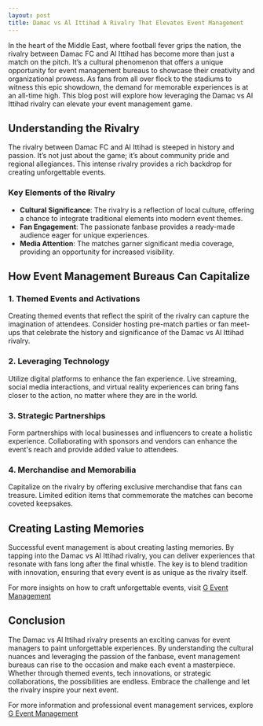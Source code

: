 ```yaml
---
layout: post
title: Damac vs Al Ittihad A Rivalry That Elevates Event Management
---
```



In the heart of the Middle East, where football fever grips the nation, the rivalry between Damac FC and Al Ittihad has become more than just a match on the pitch. It’s a cultural phenomenon that offers a unique opportunity for event management bureaus to showcase their creativity and organizational prowess. As fans from all over flock to the stadiums to witness this epic showdown, the demand for memorable experiences is at an all-time high. This blog post will explore how leveraging the Damac vs Al Ittihad rivalry can elevate your event management game.

## Understanding the Rivalry

The rivalry between Damac FC and Al Ittihad is steeped in history and passion. It’s not just about the game; it’s about community pride and regional allegiances. This intense rivalry provides a rich backdrop for creating unforgettable events.

### Key Elements of the Rivalry

- **Cultural Significance**: The rivalry is a reflection of local culture, offering a chance to integrate traditional elements into modern event themes.
- **Fan Engagement**: The passionate fanbase provides a ready-made audience eager for unique experiences.
- **Media Attention**: The matches garner significant media coverage, providing an opportunity for increased visibility.

## How Event Management Bureaus Can Capitalize

### 1. Themed Events and Activations

Creating themed events that reflect the spirit of the rivalry can capture the imagination of attendees. Consider hosting pre-match parties or fan meet-ups that celebrate the history and significance of the Damac vs Al Ittihad rivalry.

### 2. Leveraging Technology

Utilize digital platforms to enhance the fan experience. Live streaming, social media interactions, and virtual reality experiences can bring fans closer to the action, no matter where they are in the world.

### 3. Strategic Partnerships

Form partnerships with local businesses and influencers to create a holistic experience. Collaborating with sponsors and vendors can enhance the event's reach and provide added value to attendees.

### 4. Merchandise and Memorabilia

Capitalize on the rivalry by offering exclusive merchandise that fans can treasure. Limited edition items that commemorate the matches can become coveted keepsakes.

## Creating Lasting Memories

Successful event management is about creating lasting memories. By tapping into the Damac vs Al Ittihad rivalry, you can deliver experiences that resonate with fans long after the final whistle. The key is to blend tradition with innovation, ensuring that every event is as unique as the rivalry itself.

For more insights on how to craft unforgettable events, visit [G Event Management](https://geventm.com/)

## Conclusion

The Damac vs Al Ittihad rivalry presents an exciting canvas for event managers to paint unforgettable experiences. By understanding the cultural nuances and leveraging the passion of the fanbase, event management bureaus can rise to the occasion and make each event a masterpiece. Whether through themed events, tech innovations, or strategic collaborations, the possibilities are endless. Embrace the challenge and let the rivalry inspire your next event.

For more information and professional event management services, explore [G Event Management](https://geventm.com/)